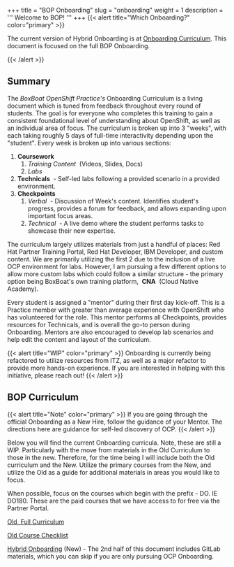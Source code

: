 +++
title = "BOP Onboarding"
slug = "onboarding"
weight = 1
description = '''
Welcome to BOP!
'''
+++
{{< alert title="Which Onboarding?" color="primary" >}}

The current version of Hybrid Onboarding is at [Onboarding Curriculum](/wiki/spaces/OSP/pages/2259648513/Onboarding+Curriculum). This document is focused on the full BOP Onboarding.

{{< /alert >}}


## Summary
The _BoxBoat OpenShift Practice's_ Onboarding Curriculum is a living document which is tuned from feedback throughout every round of students. The goal is for everyone who completes this training to gain a consistent foundational level of understanding about OpenShift, as well as an individual area of focus. The curriculum is broken up into 3 "weeks", with each taking roughly 5 days of full-time interactivity depending upon the "student". Every week is broken up into various sections:


1. **Coursework**
    1. _Training Content_  (Videos, Slides, Docs)
    2. _Labs_
2. **Technicals**  - Self-led labs following a provided scenario in a provided environment.
3. **Checkpoints**
   1. _Verbal_  - Discussion of Week's content. Identifies student's progress, provides a forum for feedback, and allows expanding upon important focus areas.
   2. _Technical_  - A live demo where the student performs tasks to showcase their new expertise.


The curriculum largely utilizes materials from just a handful of places: Red Hat Partner Training Portal, Red Hat Developer, IBM Developer, and custom content. We are primarily utilizing the first 2 due to the inclusion of a live OCP environment for labs. However, I am pursuing a few different options to allow more custom labs which could follow a similar structure - the primary option being BoxBoat's own training platform,  **CNA**  (Cloud Native Academy).

Every student is assigned a "mentor" during their first day kick-off. This is a Practice member with greater than average experience with OpenShift who has volunteered for the role. This mentor performs all Checkpoints, provides resources for Technicals, and is overall the go-to person during Onboarding. Mentors are also encouraged to develop lab scenarios and help edit the content and layout of the curriculum.

{{< alert title="WIP" color="primary" >}}
Onboarding is currently being refactored to utilize resources from ITZ, as well as a major refactor to provide more hands-on experience. If you are interested in helping with this initiative, please reach out!
{{< /alert >}}

## BOP Curriculum
{{< alert title="Note" color="primary" >}}
If you are going through the official Onboarding as a New Hire, follow the guidance of your Mentor. The directions here are guidance for self-led discovery of OCP.
{{< /alert >}}

Below you will find the current Onboarding curricula. Note, these are still a WIP. Particularly with the move from materials in the Old Curriculum to those in the new. Therefore, for the time being I will include both the Old curriculum and the New. Utilize the primary courses from the New, and utilize the Old as a guide for additional materials in areas you would like to focus.

When possible, focus on the courses which begin with the prefix - DO. IE DO180. These are the paid courses that we have access to for free via the Partner Portal.

[Old, Full Curriculum](https://docs.google.com/document/d/1eTTARqkL0Gm4lCrzMkbl2KGC_XOtGxO9tBrp7AtlwmM/edit?usp=sharing)

[Old Course Checklist](https://docs.google.com/document/d/1WsrCmQavkZEPCG0mOstRh8uOFgYiq8zxfWJIHdQOtFw/edit?usp=sharing)

[Hybrid Onboarding](https://docs.google.com/document/d/1ma7Ey-53LDhE7tckxYhVPqiRqR8r592sxZI4SsWj8rs/edit?usp=sharing) (New) - The 2nd half of this document includes GitLab materials, which you can skip if you are only pursuing OCP Onboarding.
